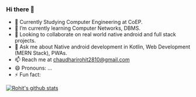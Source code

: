 ### Hi there 👋


- 🔭 Currently Studying Computer Engineering at CoEP.
- 🌱 I’m currently learning Computer Networks, DBMS.
- 👯 Looking to collaborate on real world native android and full stack projects.
- 💬 Ask me about Native android development in Kotlin, Web Development (MERN Stack), PWAs.
- 📫 Reach me at chaudharirohit2810@gmail.com
- 😄 Pronouns: ...
- ⚡ Fun fact: 








[![Rohit's github stats](https://github-readme-stats.vercel.app/api?username=chaudharirohit2810)](https://github.com/anuraghazra/github-readme-stats)
